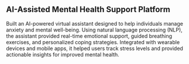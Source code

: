 ## AI-Assisted Mental Health Support Platform

Built an AI-powered virtual assistant designed to help individuals manage anxiety and mental well-being. Using natural language processing (NLP), the assistant provided real-time emotional support, guided breathing exercises, and personalized coping strategies. Integrated with wearable devices and mobile apps, it helped users track stress levels and provided actionable insights for improved mental health.

